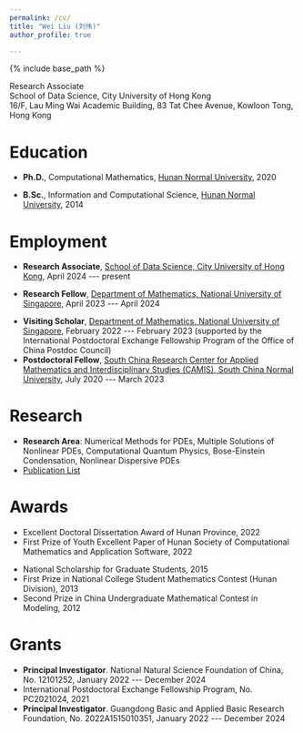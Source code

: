```yaml
---
permalink: /cv/
title: "Wei Liu (刘伟)"
author_profile: true

---
```


{% include base_path %}

<!-- Brief CV -->

<!-- **Wei Liu** <br> -->

Research Associate <br>
School of Data Science, City University of Hong Kong <br>
16/F, Lau Ming Wai Academic Building, 83 Tat Chee Avenue, Kowloon Tong, Hong Kong



<!-- 
Research Fellow <br>
Department of Mathematics, National University of Singapore <br>
10 Lower Kent Ridge Road, Singapore 119076 <br>
Email: wliu AT nus DOT edu DOT sg
-->


Education
======
* **Ph.D.**, Computational Mathematics, [Hunan Normal University](https://www.hunnu.edu.cn), 2020
<!-- <br> 
  (Advisor: [Prof. Ziqing Xie](https://mc.hunnu.edu.cn/info/1665/4995.htm)) -->
* **B.Sc.**, Information and Computational Science, [Hunan Normal University](https://www.hunnu.edu.cn), 2014


Employment
======
* **Research Associate**, [School of Data Science, City University of Hong Kong](https://www.sdsc.cityu.edu.hk/), April 2024 --- present
<!-- <br>
  (Mentor: [Prof. Xiang Zhou](https://www.cityu.edu.hk/stfprofile/xizhou.htm)) -->
* **Research Fellow**, [Department of Mathematics, National University of Singapore](https://www.math.nus.edu.sg), April 2023 --- April 2024
<!-- <br>
  (Mentor: [Prof. Weizhu Bao](https://blog.nus.edu.sg/matbwz/)) -->
* **Visiting Scholar**, [Department of Mathematics, National University of Singapore](https://www.math.nus.edu.sg), February 2022 --- February 2023
  (supported by the International Postdoctoral Exchange Fellowship Program of the Office of China Postdoc Council)
* **Postdoctoral Fellow**, [South China Research Center for Applied Mathematics and Interdisciplinary Studies (CAMIS), South China Normal University](http://camis.scnu.edu.cn/), July 2020 --- March 2023
<!-- <br> 
  (Mentor: [Prof. Weizhu Bao](https://blog.nus.edu.sg/matbwz/)) -->


Research
======
<!-- * **Research Area**: Computational and Applied Mathematics, Scientific Computing, Numerical Methods for PDEs, Multiple Solutions of Nonlinear PDEs, Nonconvex Variational Problems, Nonlinear Dispersive PDEs, Bose-Einstein Condensation, Computational Quantum Physics -->
* **Research Area**: Numerical Methods for PDEs, Multiple Solutions of Nonlinear PDEs, Computational Quantum Physics, Bose-Einstein Condensation, Nonlinear Dispersive PDEs
* [Publication List](https://matwliu.github.io/publications/)

<!-- Computational quantum physics, Bose-Einstein condensation, Nonlinear dispersive PDEs, Numerical methods for PDEs, Multiple solutions of nonlinear PDEs -->
<!-- * Computational and Applied Mathematics, Computational Quantum Physics -->
<!-- * Numerical PDEs, Applied Analysis, Scientific Computing -->
<!-- * Multiple Solutions of Nonlinear PDEs, Nonconvex Variational Problems -->
<!-- * Bose-Einstein Condensation, Nonlinear Dispersive PDEs  -->


Awards
======
* Excellent Doctoral Dissertation Award of Hunan Province, 2022
* First Prize of Youth Excellent Paper of Hunan Society of Computational Mathematics and Application Software, 2022
<!-- * International Postdoctoral Exchange Fellowship Program, 2021 -->
* National Scholarship for Graduate Students, 2015
* First Prize in National College Student Mathematics Contest (Hunan Division), 2013
* Second Prize in China Undergraduate Mathematical Contest in Modeling, 2012


Grants
======
* **Principal Investigator**. National Natural Science Foundation of China, No. 12101252, January 2022 --- December 2024
* International Postdoctoral Exchange Fellowship Program, No. PC2021024, 2021
* **Principal Investigator**. Guangdong Basic and Applied Basic Research Foundation, No. 2022A1515010351, January 2022 --- December 2024
<!-- * **Participant**. National Natural Science Foundation of China, No. 12171148, January 2022 --- December 2025 (PI: Ziqing Xie) -->
<!-- * **Participant**. National Natural Science Foundation of China, No. 11971007, January 2020 --- December 2023 (PI: Yongjun Yuan) -->

<!-- _The study on regularized numerical methods for nonlinear partial differential equations with singular term_ -->
<!-- _Mathematical theory and numerical methods for quantum droplets_ -->
<!-- _The study on two types of novel methods for solving multiple solutions of nonlinear PDEs and their applications_ -->
<!-- _The study of efficient numerical methods to simulate ground states and dynamics of general spinor Bose-Einstein condensates_ -->






<!--   
Skills
======
* Skill 1
* Skill 2
  * Sub-skill 2.1
  * Sub-skill 2.2
  * Sub-skill 2.3
* Skill 3

Publications
======
  <ul>{% for post in site.publications %}
    {% include archive-single-cv.html %}
  {% endfor %}</ul>
  
Talks
======
  <ul>{% for post in site.talks %}
    {% include archive-single-talk-cv.html %}
  {% endfor %}</ul>
  
Teaching
======
  <ul>{% for post in site.teaching %}
    {% include archive-single-cv.html %}
  {% endfor %}</ul>
  
Service and leadership
======
* Currently signed in to 43 different slack teams
 -->
